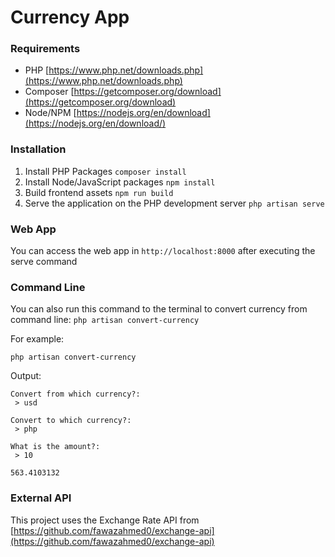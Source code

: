 # Currency App

### Requirements

-   PHP [https://www.php.net/downloads.php](https://www.php.net/downloads.php)
-   Composer [https://getcomposer.org/download](https://getcomposer.org/download)
-   Node/NPM [https://nodejs.org/en/download](https://nodejs.org/en/download/)

### Installation

1. Install PHP Packages `composer install`
1. Install Node/JavaScript packages `npm install`
1. Build frontend assets `npm run build`
1. Serve the application on the PHP development server `php artisan serve`

### Web App

You can access the web app in `http://localhost:8000` after executing the serve command

### Command Line

You can also run this command to the terminal to convert currency from command line:
`php artisan convert-currency`

For example:

```
php artisan convert-currency
```

Output:

```
Convert from which currency?:
 > usd

Convert to which currency?:
 > php

What is the amount?:
 > 10

563.4103132
```

### External API

This project uses the Exchange Rate API from [https://github.com/fawazahmed0/exchange-api](https://github.com/fawazahmed0/exchange-api)
